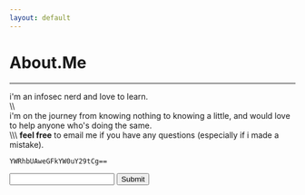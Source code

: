 ```yaml
---
layout: default
---
```


# About.Me
___

i'm an infosec nerd and love to learn.  
\\\\  
i'm on the journey from knowing nothing to knowing a little, and would love to help anyone who's doing the same.  
\\\\\\
**feel free** to email me if you have any questions (especially if i made a mistake).     

`YWRhbUAweGFkYW0uY29tCg==`

<script>
var form = $("#problemform");
var inputBox = $("#probleminput");
var submitButton = $("#problemsubmit");
submitButton.click(function(){
	console.log("clicked");
    var getval = ($("#probleminput").val()?$("#probleminput").val():alert('please fill the text field'))
$('#testop').text(getval);  
});
</script>
<input id="probleminput" class="form-inline" type="text" style="display: inline;">
<button id="problemsubmit" class="btn" style="display: inline-block;">Submit</button>

<a id='testop' ></a>

